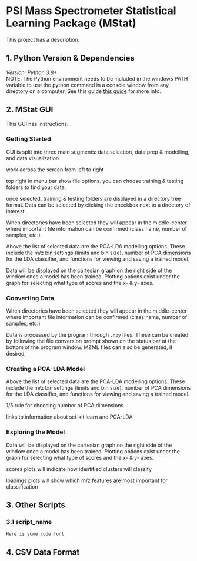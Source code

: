 # PSI Mass Spectrometer Statistical Learning Package (MStat)

This project has a description.

## 1. Python Version & Dependencies

<i>Version: Python 3.8+</i><br />
NOTE: The Python environment needs to be included in the windows PATH variable to use the python command in a console window from any directory on a computer. See this guide [this guide](https://datatofish.com/add-python-to-windows-path/) for more info.

## 2. MStat GUI

This GUI has instructions.

### Getting Started

GUI is split into three main segments: data selection, data prep & modelling, and data visualization

work across the screen from left to right

top right in menu bar show file options. you can choose training & testing folders to find your data.

once selected, training & testing folders are displayed in a directory tree format. Data can be selected by clicking the checkbox next to a directory of interest.

When directories have been selected they will appear in the middle-center where important file information can be confirmed (class name, number of samples, etc.)

Above the list of selected data are the PCA-LDA modelling options. These include the m/z bin settings (limits and bin size), number of PCA dimensions for the LDA classifier, and functions for viewing and saving a trained model.

Data will be displayed on the cartesian graph on the right side of the window once a model has been trained. Plotting options exist under the graph for selecting what type of scores and the x- & y- axes.

### Converting Data

When directories have been selected they will appear in the middle-center where important file information can be confirmed (class name, number of samples, etc.)

Data is processed by the program through `.npy` files. These can be created by following the file conversion prompt shown on the status bar at the bottom of the program window. MZML files can also be generated, if desired.

### Creating a PCA-LDA Model

Above the list of selected data are the PCA-LDA modelling options. These include the m/z bin settings (limits and bin size), number of PCA dimensions for the LDA classifier, and functions for viewing and saving a trained model.

1/5 rule for choosing number of PCA dimensions

links to information about sci-kit learn and PCA-LDA

### Exploring the Model

Data will be displayed on the cartesian graph on the right side of the window once a model has been trained. Plotting options exist under the graph for selecting what type of scores and the x- & y- axes.

scores plots will indicate how identified clusters will classify

loadings plots will show which m/z features are most important for classification

## 3. Other Scripts

### 3.1 script_name

`Here is some code font`

## 4. CSV Data Format
